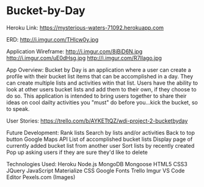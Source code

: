 # Bucket-by-Day

Heroku Link: https://mysterious-waters-71092.herokuapp.com

ERD: http://i.imgur.com/THIcw0y.jpg

Application Wireframe: 
http://i.imgur.com/8jBiD6N.jpg
http://i.imgur.com/uE0dHsg.jpg
http://i.imgur.com/R7Ilago.jpg


App Overview:
Bucket by Day is an application where a user can create a profile with their bucket list items that can be accomplished in a day.  They can create multiple lists and activities witin that list.  Users have the ability to look at other users bucket lists and add them to their own, if they choose to do so.  This application is intended to bring users together to share their ideas on cool dailty activities you "must" do before you...kick the bucket, so to speak.  

User Stories:  https://trello.com/b/AYKETtQZ/wdi-project-2-bucketbyday

Future Development: 
  Rank lists
  Search by lists and/or activities
  Back to top button
  Google Maps API
  List of accomplished bucket lists
  Display page of currently added bucket list from another user
  Sort lists by recently created
  Pop up asking users if they are sure they'd like to delete

Technologies Used:
  Heroku
  Node.js
  MongoDB
  Mongoose
  HTML5
  CSS3
  JQuery
  JavaScript
  Materialize CSS
  Google Fonts
  Trello
  Imgur
  VS Code Editor
  Pexels.com (Images)




